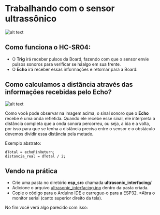 # Trabalhando com o sensor ultrassônico

![alt text](https://github.com/LuisHBM/curso-piloto-MR01/blob/main/01%20-%20Configurando%20o%20ambiente/1.06%20Sensor%20Ultra-S%C3%B4nico/img/ultrasonic_sensor.png)

## Como funciona o HC-SR04:

* O **Trig** irá receber pulsos da Board, fazendo com que o sensor envie pulsos sonoros para verificar se háalgo em sua frente.
* O **Echo** irá receber essas informações e retornar para a Board.

## Como calculamos a distãncia através das informações recebidas pelo Echo?

![alt text](https://github.com/LuisHBM/curso-piloto-MR01/blob/main/01%20-%20Configurando%20o%20ambiente/1.06%20Sensor%20Ultra-S%C3%B4nico/img/ultrasom.webp)

Como você pode observar na imagem acima, o sinal sonoro que o **Echo** recebe é uma onda refletida. Quando ele recebe esse sinal, ele interpreta a distância completa que a onda sonora percorreu, ou seja, a ida e a volta, por isso para que se tenha a distância precisa entre o sensor e o obstáculo devemos dividir essa distância pela metade.

Exemplo abstrato:

```
dTotal = echoPinReturn;
distancia_real = dTotal / 2;
```
## Vendo na prática

* Crie uma pasta no diretório **esp_src** chamada **ultrasonic_interfacing/**
* Adicione o arquivo [ultrasonic_interfacing.ino](https://github.com/LuisHBM/curso-piloto-MR01/blob/main/01%20-%20Configurando%20o%20ambiente/1.06%20Sensor%20Ultra-S%C3%B4nico/code/ultrasonic_interfacing.ino) dentro da pasta criada.
* Copie o código para o Arduino IDE e carregue-o para a ESP32.
*Abra o monitor serial (canto superior direito da tela).

No fim você verá algo parecido com isso:


